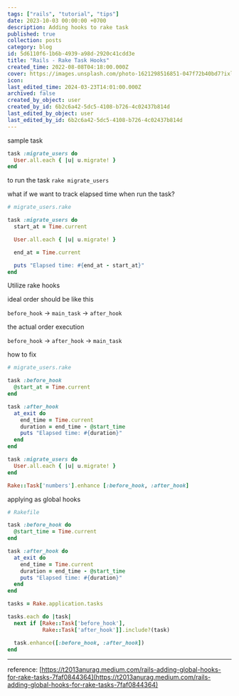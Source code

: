```yaml
---
tags: ["rails", "tutorial", "tips"]
date: 2023-10-03 00:00:00 +0700
description: Adding hooks to rake task
published: true
collection: posts
category: blog
id: 5d6110f6-1b6b-4939-a98d-2920c41cdd3e
title: "Rails - Rake Task Hooks"
created_time: 2022-08-08T04:18:00.000Z
cover: https://images.unsplash.com/photo-1621298516851-047f72b40bd7?ixlib=rb-1.2.1&q=80&cs=tinysrgb&fm=jpg&crop=entropy
icon: 
last_edited_time: 2024-03-23T14:01:00.000Z
archived: false
created_by_object: user
created_by_id: 6b2c6a42-5dc5-4108-b726-4c02437b814d
last_edited_by_object: user
last_edited_by_id: 6b2c6a42-5dc5-4108-b726-4c02437b814d
---
```


sample task 

```ruby
task :migrate_users do
  User.all.each { |u| u.migrate! }
end
```

to run the task `rake migrate_users`

what if we want to track elapsed time when run the task?

```ruby
# migrate_users.rake

task :migrate_users do
  start_at = Time.current

  User.all.each { |u| u.migrate! }

  end_at = Time.current

  puts "Elapsed time: #{end_at - start_at}"
end
```

Utilize rake hooks

ideal order should be like this

`before_hook` → `main_task` → `after_hook`

the actual order execution

`before_hook` → `after_hook` → `main_task`

how to fix

```ruby
# migrate_users.rake

task :before_hook
  @start_at = Time.current
end

task :after_hook
  at_exit do
    end_time = Time.current
    duration = end_time - @start_time
    puts "Elapsed time: #{duration}"
  end
end

task :migrate_users do
  User.all.each { |u| u.migrate! }
end

Rake::Task['numbers'].enhance [:before_hook, :after_hook]
```

applying as global hooks

```ruby
# Rakefile

task :before_hook do
  @start_time = Time.current
end

task :after_hook do
  at_exit do
    end_time = Time.current
    duration = end_time - @start_time
    puts "Elapsed time: #{duration}"
  end
end

tasks = Rake.application.tasks

tasks.each do |task|
  next if [Rake::Task['before_hook'],
           Rake::Task['after_hook']].include?(task)

  task.enhance([:before_hook, :after_hook])
end
```

---

reference: [https://t2013anurag.medium.com/rails-adding-global-hooks-for-rake-tasks-7faf0844364](https://t2013anurag.medium.com/rails-adding-global-hooks-for-rake-tasks-7faf0844364)

<br />


